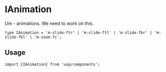 # IAnimation



Um - animations. We need to work on this.





```tsx
type IAnimation = 'm-slide-ftr' | 'm-slide-ftl' | 'm-slide-fbr' | 'm-slide-fbl' | 'm-zoom-fc';
```

## Usage



```tsx
import {IAnimation} from 'uxp/components';
```

